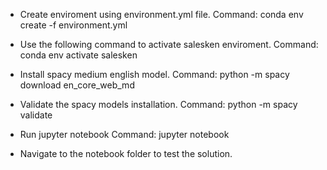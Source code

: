 * Create enviroment using environment.yml file.
  Command: conda env create -f environment.yml
* Use the following command to activate salesken enviroment.
  Command: conda env activate salesken
* Install spacy medium english model.
  Command: python -m spacy download en_core_web_md
* Validate the spacy models installation.
  Command: python -m spacy validate

* Run jupyter notebook
  Command: jupyter notebook

* Navigate to the notebook folder to test the solution.
